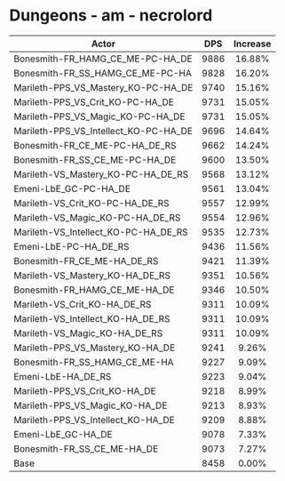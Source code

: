 # Dungeons - am - necrolord
| Actor | DPS | Increase |
|---|:---:|:---:|
|Bonesmith-FR_HAMG_CE_ME-PC-HA_DE|9886|16.88%|
|Bonesmith-FR_SS_HAMG_CE_ME-PC-HA|9828|16.20%|
|Marileth-PPS_VS_Mastery_KO-PC-HA_DE|9740|15.16%|
|Marileth-PPS_VS_Crit_KO-PC-HA_DE|9731|15.05%|
|Marileth-PPS_VS_Magic_KO-PC-HA_DE|9731|15.05%|
|Marileth-PPS_VS_Intellect_KO-PC-HA_DE|9696|14.64%|
|Bonesmith-FR_CE_ME-PC-HA_DE_RS|9662|14.24%|
|Bonesmith-FR_SS_CE_ME-PC-HA_DE|9600|13.50%|
|Marileth-VS_Mastery_KO-PC-HA_DE_RS|9568|13.12%|
|Emeni-LbE_GC-PC-HA_DE|9561|13.04%|
|Marileth-VS_Crit_KO-PC-HA_DE_RS|9557|12.99%|
|Marileth-VS_Magic_KO-PC-HA_DE_RS|9554|12.96%|
|Marileth-VS_Intellect_KO-PC-HA_DE_RS|9535|12.73%|
|Emeni-LbE-PC-HA_DE_RS|9436|11.56%|
|Bonesmith-FR_CE_ME-HA_DE_RS|9421|11.39%|
|Marileth-VS_Mastery_KO-HA_DE_RS|9351|10.56%|
|Bonesmith-FR_HAMG_CE_ME-HA_DE|9346|10.50%|
|Marileth-VS_Crit_KO-HA_DE_RS|9311|10.09%|
|Marileth-VS_Intellect_KO-HA_DE_RS|9311|10.09%|
|Marileth-VS_Magic_KO-HA_DE_RS|9311|10.09%|
|Marileth-PPS_VS_Mastery_KO-HA_DE|9241|9.26%|
|Bonesmith-FR_SS_HAMG_CE_ME-HA|9227|9.09%|
|Emeni-LbE-HA_DE_RS|9223|9.04%|
|Marileth-PPS_VS_Crit_KO-HA_DE|9218|8.99%|
|Marileth-PPS_VS_Magic_KO-HA_DE|9213|8.93%|
|Marileth-PPS_VS_Intellect_KO-HA_DE|9209|8.88%|
|Emeni-LbE_GC-HA_DE|9078|7.33%|
|Bonesmith-FR_SS_CE_ME-HA_DE|9073|7.27%|
|Base|8458|0.00%|
